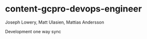 # content-gcpro-devops-engineer

Joseph Lowery, Matt Ulasien, Mattias Andersson

Development one way sync

